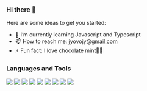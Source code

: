 ### Hi there 👋

<!--
**badpeaches/badpeaches** is a ✨ _special_ ✨ repository because its `README.md` (this file) appears on your GitHub profile.
-->

Here are some ideas to get you started:

- 🌱 I’m currently learning Javascript and Typescript
- 📫 How to reach me: jyovojy@gmail.com
- ⚡ Fun fact: I love chocolate mint🍫🍃

### Languages and Tools
<a href="javascrirpt:void(0)" target="_blank"><img src="https://img.shields.io/badge/html5-fff?style=flat&logo=html5&logoColor=E34F26"/></a>
<a href="javascrirpt:void(0)" target="_blank"><img src="https://img.shields.io/badge/css3-fff?style=flat&logo=css3&logoColor=1572B6"/></a>
<a href="javascrirpt:void(0)" target="_blank"><img src="https://img.shields.io/badge/javascript-333333?style=flat&logo=javascript&logoColor=F7DF1E"/></a>
<a href="javascrirpt:void(0)" target="_blank"><img src="https://img.shields.io/badge/react-333333?style=flat&logo=react&logoColor=61DAFB"/></a>
<a href="javascrirpt:void(0)" target="_blank"><img src="https://img.shields.io/badge/vscode-333333?style=flat&logo=visualstudiocode&logoColor=007ACC"/></a>
<a href="javascrirpt:void(0)" target="_blank"><img src="https://img.shields.io/badge/notion-fff?style=flat&logo=notion&logoColor=000000"/></a>
<a href="javascrirpt:void(0)" target="_blank"><img src="https://img.shields.io/badge/github-fff?style=flat&logo=github&logoColor=181717"/></a>
<a href="javascrirpt:void(0)" target="_blank"><img src="https://img.shields.io/badge/gitlab-fff?style=flat&logo=gitlab&logoColor=FC6D26"/></a>
<a href="javascrirpt:void(0)" target="_blank"><img src="https://img.shields.io/badge/figma-fff?style=flat&logo=figma&logoColor=F24E1E"/></a>
